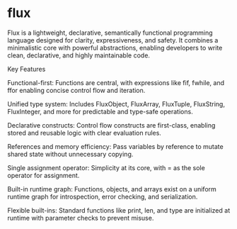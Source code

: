 # flux
Flux is a lightweight, declarative, semantically functional programming language designed for clarity, expressiveness, and safety. It combines a minimalistic core with powerful abstractions, enabling developers to write clean, declarative, and highly maintainable code.

Key Features

Functional-first: Functions are central, with expressions like fif, fwhile, and ffor enabling concise control flow and iteration.

Unified type system: Includes FluxObject, FluxArray, FluxTuple, FluxString, FluxInteger, and more for predictable and type-safe operations.

Declarative constructs: Control flow constructs are first-class, enabling stored and reusable logic with clear evaluation rules.

References and memory efficiency: Pass variables by reference to mutate shared state without unnecessary copying.

Single assignment operator: Simplicity at its core, with = as the sole operator for assignment.

Built-in runtime graph: Functions, objects, and arrays exist on a uniform runtime graph for introspection, error checking, and serialization.

Flexible built-ins: Standard functions like print, len, and type are initialized at runtime with parameter checks to prevent misuse.
